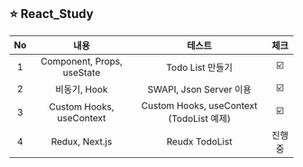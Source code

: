 ## ⭐️ React_Study

| No | 내용 | 테스트 | 체크 |
|:----:|:--:|:--:|:-----------:|
| 1 | Component, Props, useState| Todo List 만들기 |☑️|
| 2 | 비동기, Hook | SWAPI, Json Server 이용 | ☑️ |
| 3 | Custom Hooks, useContext | Custom Hooks, useContext (TodoList 예제) |☑️|
| 4 | Redux, Next.js | Reudx TodoList | 진행중 |
